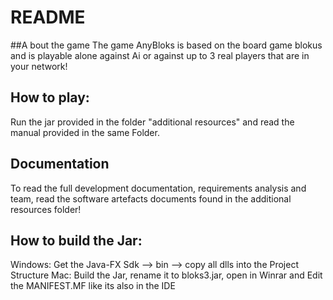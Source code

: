 # README
##A bout the game
The game AnyBloks is based on the board game blokus and is playable alone against Ai or against up to 3 real players that are in your network!
## How to play:
Run the jar provided in the folder "additional resources" and read the manual provided in the same Folder.
## Documentation
To read the full development documentation, requirements analysis and team, read the software artefacts documents found in the additional resources folder!
## How to build the Jar:
Windows: Get the Java-FX Sdk --> bin --> copy all dlls into the Project Structure
Mac: Build the Jar, rename it to bloks3.jar, open in Winrar and Edit the MANIFEST.MF like its also in the IDE
